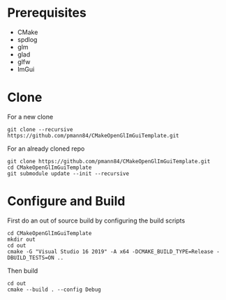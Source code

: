 # Prerequisites
- CMake
- spdlog
- glm
- glad
- glfw
- ImGui

# Clone
For a new clone
```
git clone --recursive https://github.com/pmann84/CMakeOpenGlImGuiTemplate.git
```
For an already cloned repo
```
git clone https://github.com/pmann84/CMakeOpenGlImGuiTemplate.git
cd CMakeOpenGlImGuiTemplate
git submodule update --init --recursive
```
# Configure and Build
First do an out of source build by configuring the build scripts
```
cd CMakeOpenGlImGuiTemplate
mkdir out
cd out
cmake -G "Visual Studio 16 2019" -A x64 -DCMAKE_BUILD_TYPE=Release -DBUILD_TESTS=ON ..
```
Then build
```
cd out 
cmake --build . --config Debug
```